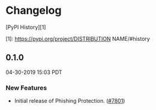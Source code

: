 # Changelog

[PyPI History][1]

[1]: https://pypi.org/project/DISTRIBUTION NAME/#history

## 0.1.0

04-30-2019 15:03 PDT

### New Features
- Initial release of Phishing Protection. ([#7801](https://github.com/googleapis/google-cloud-python/pull/7801))

